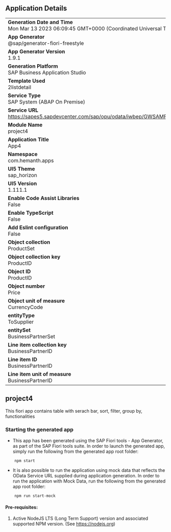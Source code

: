 ## Application Details
|               |
| ------------- |
|**Generation Date and Time**<br>Mon Mar 13 2023 06:09:45 GMT+0000 (Coordinated Universal Time)|
|**App Generator**<br>@sap/generator-fiori-freestyle|
|**App Generator Version**<br>1.9.1|
|**Generation Platform**<br>SAP Business Application Studio|
|**Template Used**<br>2listdetail|
|**Service Type**<br>SAP System (ABAP On Premise)|
|**Service URL**<br>https://sapes5.sapdevcenter.com/sap/opu/odata/iwbep/GWSAMPLE_BASIC
|**Module Name**<br>project4|
|**Application Title**<br>App4|
|**Namespace**<br>com.hemanth.apps|
|**UI5 Theme**<br>sap_horizon|
|**UI5 Version**<br>1.111.1|
|**Enable Code Assist Libraries**<br>False|
|**Enable TypeScript**<br>False|
|**Add Eslint configuration**<br>False|
|**Object collection**<br>ProductSet|
|**Object collection key**<br>ProductID|
|**Object ID**<br>ProductID|
|**Object number**<br>Price|
|**Object unit of measure**<br>CurrencyCode|
|**entityType**<br>ToSupplier|
|**entitySet**<br>BusinessPartnerSet|
|**Line item collection key**<br>BusinessPartnerID|
|**Line item ID**<br>BusinessPartnerID|
|**Line item unit of measure**<br>BusinessPartnerID|

## project4
This fiori app contains table with serach bar, sort, filter, group by, functionalities


### Starting the generated app

-   This app has been generated using the SAP Fiori tools - App Generator, as part of the SAP Fiori tools suite.  In order to launch the generated app, simply run the following from the generated app root folder:

```
    npm start
```

- It is also possible to run the application using mock data that reflects the OData Service URL supplied during application generation.  In order to run the application with Mock Data, run the following from the generated app root folder:

```
    npm run start-mock
```

#### Pre-requisites:

1. Active NodeJS LTS (Long Term Support) version and associated supported NPM version.  (See https://nodejs.org)


